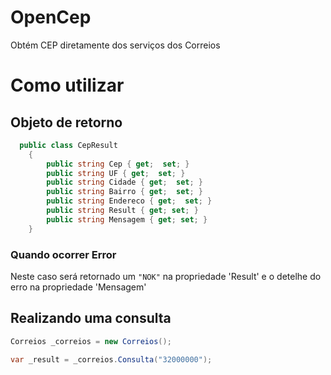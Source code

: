 # OpenCep

Obtém CEP diretamente dos serviços dos Correios

# Como utilizar

## Objeto de retorno

``` C#
  public class CepResult
    {
        public string Cep { get;  set; }
        public string UF { get;  set; }
        public string Cidade { get;  set; }
        public string Bairro { get;  set; }
        public string Endereco { get;  set; }
        public string Result { get; set; }
        public string Mensagem { get; set; }
    }

```

### Quando ocorrer Error

Neste caso será retornado um `"NOK"` na propriedade 'Result' e o detelhe do erro na propriedade 'Mensagem'

## Realizando uma consulta

``` C#
Correios _correios = new Correios();

var _result = _correios.Consulta("32000000");

```
